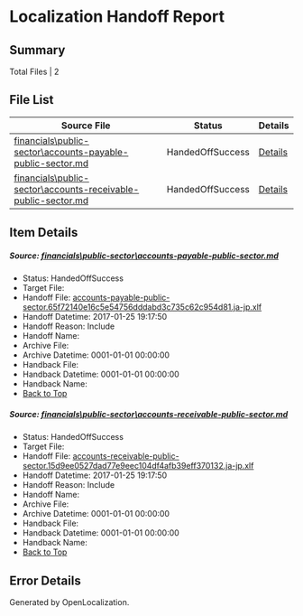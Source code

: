 # <a name='report-top'></a> Localization Handoff Report

## Summary
 Total Files | 2

## File List
 Source File | Status | Details 
 ----------- | ------ | ------- 
 [financials\public-sector\accounts-payable-public-sector.md](https://github.com/OpenLocalizationTestOrg/AX-Docs-Sandbox/blob/2cec2960765fd6fa967b95165e794d4e06ec3e26/financials/public-sector/accounts-payable-public-sector.md) | HandedOffSuccess | [Details](#9ceb3a9cdd94fb64a3fb540838782c5a56d199272971)
 [financials\public-sector\accounts-receivable-public-sector.md](https://github.com/OpenLocalizationTestOrg/AX-Docs-Sandbox/blob/2cec2960765fd6fa967b95165e794d4e06ec3e26/financials/public-sector/accounts-receivable-public-sector.md) | HandedOffSuccess | [Details](#d0de8de9da7e31f4c183afaf9bcbf242c353dc252972)

## Item Details
##### <a name='9ceb3a9cdd94fb64a3fb540838782c5a56d199272971'></a> Source: [financials\public-sector\accounts-payable-public-sector.md](https://github.com/OpenLocalizationTestOrg/AX-Docs-Sandbox/blob/2cec2960765fd6fa967b95165e794d4e06ec3e26/financials/public-sector/accounts-payable-public-sector.md)
* Status: HandedOffSuccess
* Target File: 
* Handoff File: [accounts-payable-public-sector.65f72140e16c5e54756dddabd3c735c62c954d81.ja-jp.xlf](https://github.com/OpenLocalizationTestOrg/AX-Docs-Sandbox.handoff/blob/d76cdc402dd8aca161430d2e8b409ab5673113d9/ol-handoff/OpenLocalizationTestOrg/AX-Docs-Sandbox.ja-jp/master/basic/accounts-payable-public-sector.65f72140e16c5e54756dddabd3c735c62c954d81.ja-jp.xlf)
* Handoff Datetime: 2017-01-25 19:17:50
* Handoff Reason: Include
* Handoff Name: 
* Archive File: 
* Archive Datetime: 0001-01-01 00:00:00
* Handback File: 
* Handback Datetime: 0001-01-01 00:00:00
* Handback Name: 
* [Back to Top](#report-top)

##### <a name='d0de8de9da7e31f4c183afaf9bcbf242c353dc252972'></a> Source: [financials\public-sector\accounts-receivable-public-sector.md](https://github.com/OpenLocalizationTestOrg/AX-Docs-Sandbox/blob/2cec2960765fd6fa967b95165e794d4e06ec3e26/financials/public-sector/accounts-receivable-public-sector.md)
* Status: HandedOffSuccess
* Target File: 
* Handoff File: [accounts-receivable-public-sector.15d9ee0527dad77e9eec104df4afb39eff370132.ja-jp.xlf](https://github.com/OpenLocalizationTestOrg/AX-Docs-Sandbox.handoff/blob/d76cdc402dd8aca161430d2e8b409ab5673113d9/ol-handoff/OpenLocalizationTestOrg/AX-Docs-Sandbox.ja-jp/master/basic/accounts-receivable-public-sector.15d9ee0527dad77e9eec104df4afb39eff370132.ja-jp.xlf)
* Handoff Datetime: 2017-01-25 19:17:50
* Handoff Reason: Include
* Handoff Name: 
* Archive File: 
* Archive Datetime: 0001-01-01 00:00:00
* Handback File: 
* Handback Datetime: 0001-01-01 00:00:00
* Handback Name: 
* [Back to Top](#report-top)


## Error Details

Generated by OpenLocalization.
